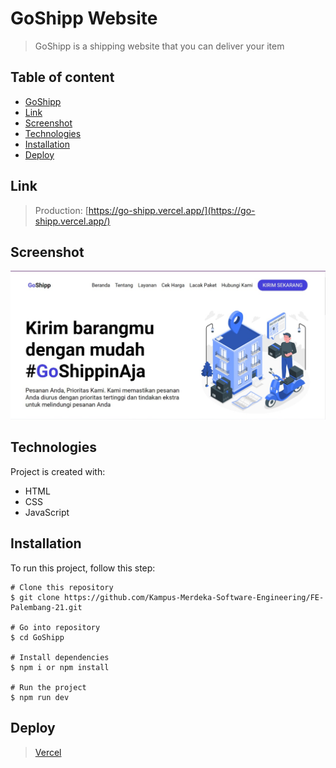 # GoShipp Website

> GoShipp is a shipping website that you can deliver your item

## Table of content

- [GoShipp](#GoShipp)
- [Link](#link)
- [Screenshot](#screenshot)
- [Technologies](#technologies)
- [Installation](#installation)
- [Deploy](#deploy)

## Link

> Production: [https://go-shipp.vercel.app/](https://go-shipp.vercel.app/)

## Screenshot

![Go Ship](/public/preview.jpg)

## Technologies

Project is created with:

- HTML
- CSS
- JavaScript

## Installation

To run this project, follow this step:

```
# Clone this repository
$ git clone https://github.com/Kampus-Merdeka-Software-Engineering/FE-Palembang-21.git

# Go into repository
$ cd GoShipp

# Install dependencies
$ npm i or npm install

# Run the project
$ npm run dev
```

## Deploy

> [Vercel](https://vercel.com)
